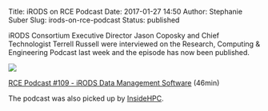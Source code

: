 Title: iRODS on RCE Podcast
Date: 2017-01-27 14:50
Author: Stephanie Suber
Slug: irods-on-rce-podcast
Status: published


iRODS Consortium Executive Director Jason Coposky and Chief Technologist Terrell Russell
were interviewed on the Research, Computing & Engineering Podcast last week and the
episode has now been published.

<img src="{static}/uploads/2017/rce_logo.png" />

[RCE Podcast #109 - iRODS Data Management Software](http://www.rce-cast.com/Podcast/rce-109-irods.html) (46min)


The podcast was also picked up by [InsideHPC](http://insidehpc.com/2017/01/rce-podcast-looks-irods-data-management-software/).
